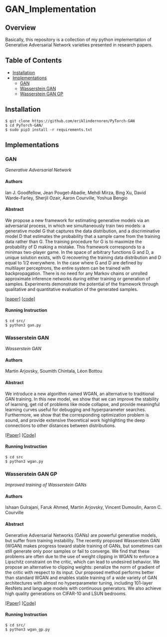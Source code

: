 # GAN_Implementation

## Overview

Basically, this repository is a collection of my python implementation of Generative Adversarial Network varieties presented in research papers.

## Table of Contents

  * [Installation](#Installation)
  * [Implementations](#Implementations)
    + [GAN](#gan)
    + [Wasserstein GAN](#wasserstein-gan)
    + [Wasserstein GAN GP](#wasserstein-gan-gp)

## Installation

    $ git clone https://github.com/eriklindernoren/PyTorch-GAN
    $ cd PyTorch-GAN/
    $ sudo pip3 install -r requirements.txt

## Implementations

### GAN

_Generative Adversarial Network_

#### Authors

Ian J. Goodfellow, Jean Pouget-Abadie, Mehdi Mirza, Bing Xu, David Warde-Farley, Sherjil Ozair, Aaron Courville, Yoshua Bengio

#### Abstract

We propose a new framework for estimating generative models via an adversarial process, in which we simultaneously train two models: a generative model G that captures the data distribution, and a discriminative model D that estimates the probability that a sample came from the training data rather than G. The training procedure for G is to maximize the probability of D making a mistake. This framework corresponds to a minimax two-player game. In the space of arbitrary functions G and D, a unique solution exists, with G recovering the training data distribution and D equal to 1/2 everywhere. In the case where G and D are defined by multilayer perceptrons, the entire system can be trained with backpropagation. There is no need for any Markov chains or unrolled approximate inference networks during either training or generation of samples. Experiments demonstrate the potential of the framework through qualitative and quantitative evaluation of the generated samples.

[[paper]](https://arxiv.org/abs/1406.2661)  [[code]](./src/gan.py)

#### Running Instruction

```
$ cd src/
$ python3 gan.py
```

### Wasserstein GAN

_Wasserstein GAN_

#### Authors

Martin Arjovsky, Soumith Chintala, Léon Bottou

#### Abstract

We introduce a new algorithm named WGAN, an alternative to traditional GAN training. In this new model, we show that we can improve the stability of learning, get rid of problems like mode collapse, and provide meaningful learning curves useful for debugging and hyperparameter searches. Furthermore, we show that the corresponding optimization problem is sound, and provide extensive theoretical work highlighting the deep connections to other distances between distributions.

[[Paper]](https://arxiv.org/abs/1701.07875) [[Code]](./src/wgan.py)

#### Running Instruction

```
$ cd src
$ python3 wgan.py
```

### Wasserstein GAN GP

_Improved training of Wasserstein GANs_

#### Authors

Ishaan Gulrajani, Faruk Ahmed, Martin Arjovsky, Vincent Dumoulin, Aaron C. Courville

#### Abstract

Generative Adversarial Networks (GANs) are powerful generative models, but suffer from training instability. The recently proposed Wasserstein GAN (WGAN) makes progress toward stable training of GANs, but sometimes can still generate only poor samples or fail to converge. We find that these problems are often due to the use of weight clipping in WGAN to enforce a Lipschitz constraint on the critic, which can lead to undesired behavior. We propose an alternative to clipping weights: penalize the norm of gradient of the critic with respect to its input. Our proposed method performs better than standard WGAN and enables stable training of a wide variety of GAN architectures with almost no hyperparameter tuning, including 101-layer ResNets and language models with continuous generators. We also achieve high quality generations on CIFAR-10 and LSUN bedrooms.

[[Paper]](http://papers.nips.cc/paper/7159-improved-training-of-wasserstein-gans) [[Code]](./src/wgan_gp.py)

#### Running Instruction

```
$ cd src/
$ python3 wgan_gp.py
```
